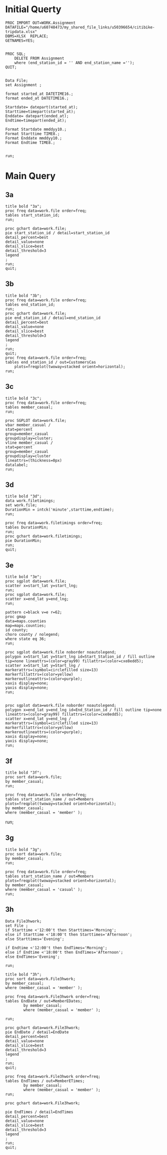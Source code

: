 # Initial Querty

    PROC IMPORT OUT=WORK.Assignment 
    DATAFILE="/home/u60748473/my_shared_file_links/u50396654/citibike-tripdata.xlsx"
    DBMS=XLSX  REPLACE;
    GETNAMES=YES;
        
        
    PROC SQL;
        DELETE FROM Assignment
        where (end_station_id = '' AND end_station_name ='');
    QUIT;


    Data File;
    set Assignment ;

    format started_at DATETIME16.;
    format ended_at DATETIME16.;

    Startdate= datepart(started_at);
    Starttime=timepart(started_at);
    Enddate= datepart(ended_at);
    Endtime=timepart(ended_at);

    Format Startdate mmddyy10.;
    Format Starttime TIME8.;
    Format Enddate mmddyy10.;
    Format Endtime TIME8.;


    run;


# Main Query

## 3a

    title bold "3a";
    proc freq data=work.file order=freq;
    tables start_station_id;
    run;

    proc gchart data=work.file;
    pie start_station_id / detail=start_station_id
    detail_percent=best
    detail_value=none
    detail_slice=best
    detail_threshold=3
    legend
    ;
    run;
    quit;


## 3b

    title bold "3b";
    proc freq data=work.file order=freq;
    tables end_station_id;
    run;
    proc gchart data=work.file;
    pie end_station_id / detail=end_station_id
    detail_percent=best
    detail_value=none
    detail_slice=best
    detail_threshold=3
    legend
    ;
    run;
    quit;
    proc freq data=work.file order=freq;
    tables end_station_id / out=CustomersCas
        plots=freqplot(twoway=stacked orient=horizontal);
    run;

## 3c

    title bold "3c";
    proc freq data=work.file order=freq;
    tables member_casual;
    run;

    proc SGPLOT data=work.file;
    vbar member_casual /
    stat=percent
    group=member_casual
    groupdisplay=cluster;
    vline member_casual /
    stat=percent
    group=member_casual
    groupdisplay=cluster
    lineattrs=(thickness=0px)
    datalabel;
    run;



## 3d

    title bold "3d";
    data work.filetimings; 
    set work.file; 
    DurationMin = intck('minute',starttime,endtime); 
    run;

    proc freq data=work.filetimings order=freq;
    tables DurationMin;
    run;
    proc gchart data=work.filetimings;
    pie DurationMin;
    run;
    quit;

## 3e

    title bold "3e";
    proc sgplot data=work.file;
    scatter x=start_lat y=start_lng;
    run;
    proc sgplot data=work.file;
    scatter x=end_lat y=end_lng;
    run;

    pattern c=black v=e r=62;
    proc gmap
    data=maps.counties 
    map=maps.counties;
    id county;
    choro county / nolegend;
    where state eq 36;
    run;

    proc sgplot data=work.file noborder noautolegend;
    polygon x=Start_lat y=Start_lng id=Start_Station_id / fill outline tip=none lineattrs=(color=gray99) fillattrs=(color=cxe8edd5);
    scatter x=Start_lat y=Start_lng /
    markerattrs=(symbol=circlefilled size=13)
    markerfillattrs=(color=yellow)
    markeroutlineattrs=(color=purple);
    xaxis display=none;
    yaxis display=none;
    run;


    proc sgplot data=work.file noborder noautolegend;
    polygon x=end_lat y=end_lng id=End_Station_id / fill outline tip=none lineattrs=(color=gray99) fillattrs=(color=cxe8edd5);
    scatter x=end_lat y=end_lng /
    markerattrs=(symbol=circlefilled size=13)
    markerfillattrs=(color=yellow)
    markeroutlineattrs=(color=purple);
    xaxis display=none;
    yaxis display=none;
    run;




## 3f

    title bold "3f";
    proc sort data=work.file;
    by member_casual;
    run;

    proc freq data=work.file order=freq;
    tables start_station_name / out=Members
    plots=freqplot(twoway=stacked orient=horizontal);
    by member_casual;
    where (member_casual = 'member' );
run;


## 3g

    title bold "3g";
    proc sort data=work.file;
    by member_casual;
    run;

    proc freq data=work.file order=freq;
    tables start_station_name / out=Members
    plots=freqplot(twoway=stacked orient=horizontal);
    by member_casual;
    where (member_casual = 'casual' );
    run;


## 3h

    Data File3hwork;
    set File ;
    if Starttime <'12:00't then Starttimes='Morning';
    else if Starttime <'18:00't then Starttimes='Afternoon';
    else Starttimes='Evening';

    if Endtime <'12:00't then EndTimes='Morning';
    else if Endtime <'18:00't then EndTimes='Afternoon';
    else EndTimes='Evening';

    run;

    title bold "3h";
    proc sort data=work.File3hwork;
    by member_casual;
    where (member_casual = 'member' );

    proc freq data=work.File3hwork order=freq;
    tables EndDate / out=MemberEDates;
            by member_casual;
            where (member_casual = 'member' );
            
    run;

    proc gchart data=work.File3hwork;
    pie EndDate / detail=EndDate
    detail_percent=best
    detail_value=none
    detail_slice=best
    detail_threshold=3
    legend
    ;
    run;
    quit;

    proc freq data=work.File3hwork order=freq;
    tables EndTimes / out=MemberETimes;
            by member_casual;
            where (member_casual = 'member' );
    run;

    proc gchart data=work.File3hwork;

    pie EndTimes / detail=EndTimes
    detail_percent=best
    detail_value=none
    detail_slice=best
    detail_threshold=3
    legend
    ;
    run;
    quit;

